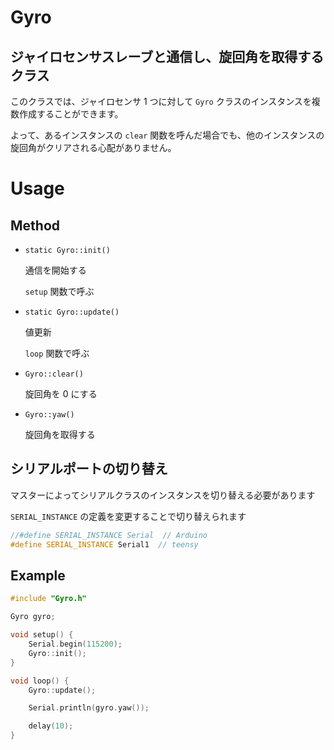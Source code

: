 # Gyro

## ジャイロセンサスレーブと通信し、旋回角を取得するクラス

このクラスでは、ジャイロセンサ 1 つに対して `Gyro` クラスのインスタンスを複数作成することができます。

よって、あるインスタンスの `clear` 関数を呼んだ場合でも、他のインスタンスの旋回角がクリアされる心配がありません。

# Usage

## Method

-   `static Gyro::init()`

    通信を開始する

    `setup` 関数で呼ぶ

-   `static Gyro::update()`

    値更新

    `loop` 関数で呼ぶ

-   `Gyro::clear()`

    旋回角を 0 にする

-   `Gyro::yaw()`

    旋回角を取得する

## シリアルポートの切り替え

マスターによってシリアルクラスのインスタンスを切り替える必要があります

`SERIAL_INSTANCE` の定義を変更することで切り替えられます

```cpp
//#define SERIAL_INSTANCE Serial  // Arduino
#define SERIAL_INSTANCE Serial1  // teensy
```

## Example

```cpp
#include "Gyro.h"

Gyro gyro;

void setup() {
	Serial.begin(115200);
	Gyro::init();
}

void loop() {
	Gyro::update();

	Serial.println(gyro.yaw());

	delay(10);
}
```
